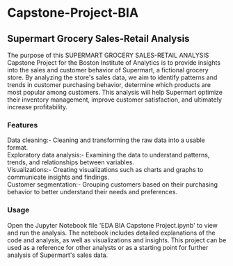 # Capstone-Project-BIA

## Supermart Grocery Sales-Retail Analysis

The purpose of this SUPERMART GROCERY SALES-RETAIL ANALYSIS Capstone Project for the Boston Institute of Analytics is to provide insights into the sales and customer behavior of Supermart, a fictional grocery store. By analyzing the store's sales data, we aim to identify patterns and trends in customer purchasing behavior, determine which products are most popular among customers. This analysis will help Supermart optimize their inventory management, improve customer satisfaction, and ultimately increase profitability.


### Features
Data cleaning:- Cleaning and transforming the raw data into a usable format.                               
Exploratory data analysis:- Examining the data to understand patterns, trends, and relationships between variables.                                         
Visualizations:- Creating visualizations such as charts and graphs to communicate insights and findings.                                            
Customer segmentation:- Grouping customers based on their purchasing behavior to better understand their needs and preferences.



### Usage
Open the Jupyter Notebook file 'EDA BIA Capstone Project.ipynb' to view and run the analysis. The notebook includes detailed explanations of the code and analysis, as well as visualizations and insights. This project can be used as a reference for other analysts or as a starting point for further analysis of Supermart's sales data.
